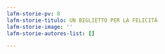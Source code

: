 ```yaml
---
lafm-storie-pv: 8
lafm-storie-titulo: UN BIGLIETTO PER LA FELICITÁ
lafm-storie-image: ''
lafm-storie-autores-list: []

---
```

